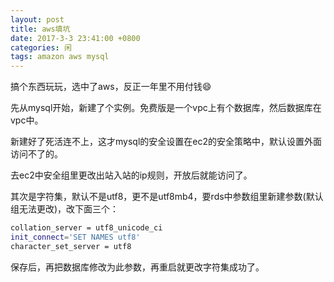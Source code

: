 ```yaml
---
layout: post
title: aws填坑
date: 2017-3-3 23:41:00 +0800
categories: 闲
tags: amazon aws mysql
---
```


搞个东西玩玩，选中了aws，反正一年里不用付钱😄

先从mysql开始，新建了个实例。免费版是一个vpc上有个数据库，然后数据库在vpc中。

新建好了死活连不上，这才mysql的安全设置在ec2的安全策略中，默认设置外面访问不了的。

去ec2中安全组里更改出站入站的ip规则，开放后就能访问了。

其次是字符集，默认不是utf8，更不是utf8mb4，要rds中参数组里新建参数(默认组无法更改)，改下面三个：

```sh
collation_server = utf8_unicode_ci
init_connect='SET NAMES utf8'
character_set_server = utf8
```

保存后，再把数据库修改为此参数，再重启就更改字符集成功了。















